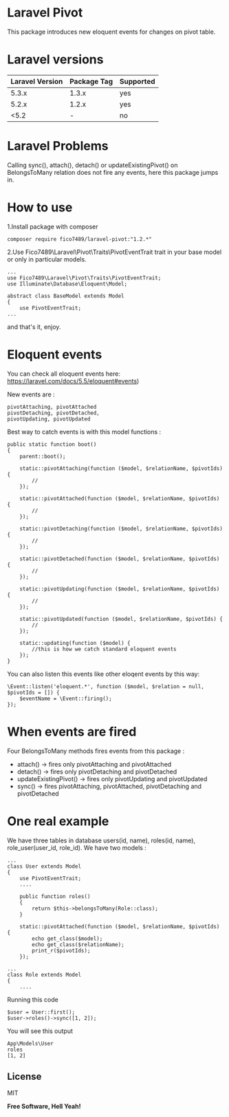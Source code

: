 # Laravel Pivot

This package introduces new eloquent events for changes on pivot table.

# Laravel versions

| Laravel Version | Package Tag | Supported |
|-----------------|-------------|-----------|
| 5.3.x | 1.3.x | yes |
| 5.2.x | 1.2.x | yes |
| <5.2 | - | no |

# Laravel Problems

Calling sync(), attach(), detach() or updateExistingPivot() on BelongsToMany relation does not fire any events, here this package jumps in.

# How to use

1.Install package with composer
```
composer require fico7489/laravel-pivot:"1.2.*"
```
2.Use Fico7489\Laravel\Pivot\Traits\PivotEventTrait trait in your base model or only in particular models.

```
...
use Fico7489\Laravel\Pivot\Traits\PivotEventTrait;
use Illuminate\Database\Eloquent\Model;

abstract class BaseModel extends Model
{
    use PivotEventTrait;
...
```

and that's it, enjoy.

# Eloquent events

You can check all eloquent events here:  https://laravel.com/docs/5.5/eloquent#events) 

New events are :

```
pivotAttaching, pivotAttached
pivotDetaching, pivotDetached,
pivotUpdating, pivotUpdated
```

Best way to catch events is with this model functions : 

```
public static function boot()
{
    parent::boot();

    static::pivotAttaching(function ($model, $relationName, $pivotIds) {
        //
    });
    
    static::pivotAttached(function ($model, $relationName, $pivotIds) {
        //
    });
    
    static::pivotDetaching(function ($model, $relationName, $pivotIds) {
        //
    });

    static::pivotDetached(function ($model, $relationName, $pivotIds) {
        //
    });
    
    static::pivotUpdating(function ($model, $relationName, $pivotIds) {
        //
    });
    
    static::pivotUpdated(function ($model, $relationName, $pivotIds) {
        //
    });
    
    static::updating(function ($model) {
        //this is how we catch standard eloquent events
    });
}
```

You can also listen this events like other eloqent events by this way:

```
\Event::listen('eloquent.*', function ($model, $relation = null, $pivotIds = []) {
    $eventName = \Event::firing();
});
```
# When events are fired

Four BelongsToMany methods fires events from this package : 

* attach() -> fires only pivotAttaching and pivotAttached
* detach() -> fires only pivotDetaching and pivotDetached
* updateExistingPivot() -> fires only pivotUpdating and pivotUpdated
* sync() -> fires pivotAttaching, pivotAttached, pivotDetaching and pivotDetached

# One real example

We have three tables in database users(id, name), roles(id, name), role_user(user_id, role_id).
We have two models : 

```
...
class User extends Model
{
    use PivotEventTrait;
    ....
    
    public function roles()
    {
        return $this->belongsToMany(Role::class);
    }
    
    static::pivotAttached(function ($model, $relationName, $pivotIds) {
        echo get_class($model);
        echo get_class($relationName);
        print_r($pivotIds);
    });
```

```
...
class Role extends Model
{
    ....
```

Running this code 
```
$user = User::first();
$user->roles()->sync([1, 2]);
```

You will see this output

```
App\Models\User
roles
[1, 2]
```

License
----

MIT


**Free Software, Hell Yeah!**
